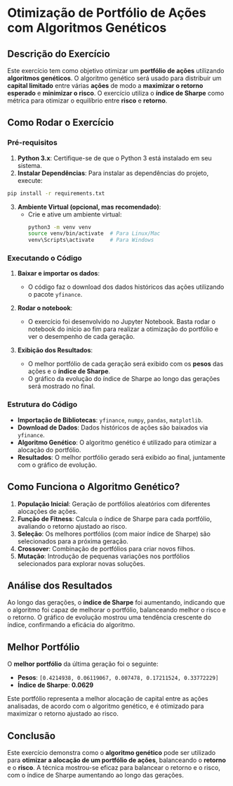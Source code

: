 
# Otimização de Portfólio de Ações com Algoritmos Genéticos

## Descrição do Exercício

Este exercício tem como objetivo otimizar um **portfólio de ações** utilizando **algoritmos genéticos**. O algoritmo genético será usado para distribuir um **capital limitado** entre várias **ações** de modo a **maximizar o retorno esperado** e **minimizar o risco**. O exercício utiliza o **índice de Sharpe** como métrica para otimizar o equilíbrio entre **risco** e **retorno**.

## Como Rodar o Exercício

### Pré-requisitos

1. **Python 3.x**: Certifique-se de que o Python 3 está instalado em seu sistema. 
2. **Instalar Dependências**: Para instalar as dependências do projeto, execute:

```bash
pip install -r requirements.txt
```

3. **Ambiente Virtual (opcional, mas recomendado)**:
   - Crie e ative um ambiente virtual:
     ```bash
     python3 -m venv venv
     source venv/bin/activate  # Para Linux/Mac
     venv\Scripts\activate     # Para Windows
     ```

### Executando o Código

1. **Baixar e importar os dados**:
   - O código faz o download dos dados históricos das ações utilizando o pacote `yfinance`.

2. **Rodar o notebook**:
   - O exercício foi desenvolvido no Jupyter Notebook. Basta rodar o notebook do início ao fim para realizar a otimização do portfólio e ver o desempenho de cada geração.

3. **Exibição dos Resultados**:
   - O melhor portfólio de cada geração será exibido com os **pesos** das ações e o **índice de Sharpe**.
   - O gráfico da evolução do índice de Sharpe ao longo das gerações será mostrado no final.

### Estrutura do Código

- **Importação de Bibliotecas**: `yfinance`, `numpy`, `pandas`, `matplotlib`.
- **Download de Dados**: Dados históricos de ações são baixados via `yfinance`.
- **Algoritmo Genético**: O algoritmo genético é utilizado para otimizar a alocação do portfólio.
- **Resultados**: O melhor portfólio gerado será exibido ao final, juntamente com o gráfico de evolução.

## Como Funciona o Algoritmo Genético?

1. **População Inicial**: Geração de portfólios aleatórios com diferentes alocações de ações.
2. **Função de Fitness**: Calcula o índice de Sharpe para cada portfólio, avaliando o retorno ajustado ao risco.
3. **Seleção**: Os melhores portfólios (com maior índice de Sharpe) são selecionados para a próxima geração.
4. **Crossover**: Combinação de portfólios para criar novos filhos.
5. **Mutação**: Introdução de pequenas variações nos portfólios selecionados para explorar novas soluções.

## Análise dos Resultados

Ao longo das gerações, o **índice de Sharpe** foi aumentando, indicando que o algoritmo foi capaz de melhorar o portfólio, balanceando melhor o risco e o retorno. O gráfico de evolução mostrou uma tendência crescente do índice, confirmando a eficácia do algoritmo.

## Melhor Portfólio

O **melhor portfólio** da última geração foi o seguinte:
- **Pesos**: `[0.4214938, 0.06119067, 0.007478, 0.17211524, 0.33772229]`
- **Índice de Sharpe**: **0.0629**

Este portfólio representa a melhor alocação de capital entre as ações analisadas, de acordo com o algoritmo genético, e é otimizado para maximizar o retorno ajustado ao risco.

## Conclusão

Este exercício demonstra como o **algoritmo genético** pode ser utilizado para **otimizar a alocação de um portfólio de ações**, balanceando o **retorno** e o **risco**. A técnica mostrou-se eficaz para balancear o retorno e o risco, com o índice de Sharpe aumentando ao longo das gerações. 

